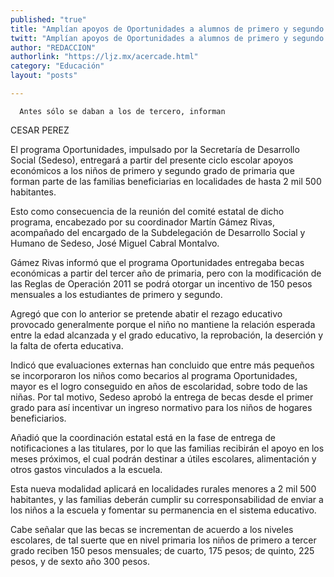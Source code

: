 ```yaml
---
published: "true"
title: "Amplían apoyos de Oportunidades a alumnos de primero y segundo grado"
twitt: "Amplían apoyos de Oportunidades a alumnos de primero y segundo grado"
author: "REDACCION"
authorlink: "https://ljz.mx/acercade.html"
category: "Educación"
layout: "posts"

---
```



  
    
      Antes sólo se daban a los de tercero, informan
    
  



  CESAR PEREZ



El programa Oportunidades, impulsado por la Secretaría de Desarrollo Social (Sedeso), entregará a partir del presente ciclo escolar apoyos económicos a los niños de primero y segundo grado de primaria que forman parte de las familias beneficiarias en localidades de hasta 2 mil 500 habitantes.  

  Esto como consecuencia de la reunión del comité estatal de dicho programa, encabezado por su coordinador Martín Gámez Rivas, acompañado del encargado de la Subdelegación de Desarrollo Social y Humano de Sedeso, José Miguel Cabral Montalvo.



  Gámez Rivas informó que el programa Oportunidades entregaba becas económicas a partir del tercer año de primaria, pero con la modificación de las Reglas de Operación 2011 se podrá otorgar un incentivo de 150 pesos mensuales a los estudiantes de primero y segundo.



  Agregó que con lo anterior se pretende abatir el rezago educativo provocado generalmente porque el niño no mantiene la relación esperada entre la edad alcanzada y el grado educativo, la reprobación, la deserción y la falta de oferta educativa.



  Indicó que evaluaciones externas han concluido que entre más pequeños se incorporaron los niños como becarios al programa Oportunidades, mayor es el logro conseguido en años de escolaridad, sobre todo de las niñas. Por tal motivo, Sedeso aprobó la entrega de becas desde el primer grado para así incentivar un ingreso normativo para los niños de hogares beneficiarios.



  Añadió que la coordinación estatal está en la fase de entrega de notificaciones a las titulares, por lo que las familias recibirán el apoyo en los meses próximos, el cual podrán destinar a útiles escolares, alimentación y otros gastos vinculados a la escuela.



  Esta nueva modalidad aplicará en localidades rurales menores a 2 mil 500 habitantes, y las familias deberán cumplir su corresponsabilidad de enviar a los niños a la escuela y fomentar su permanencia en el sistema educativo.



  Cabe señalar que las becas se incrementan de acuerdo a los niveles escolares, de tal suerte que en nivel primaria los niños de primero a tercer grado reciben 150 pesos mensuales; de cuarto, 175 pesos; de quinto, 225 pesos, y de sexto año 300 pesos.

